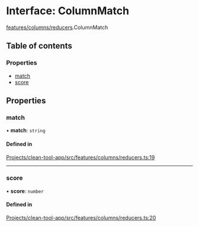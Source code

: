 # Interface: ColumnMatch

[features/columns/reducers](../wiki/features.columns.reducers).ColumnMatch

## Table of contents

### Properties

- [match](../wiki/features.columns.reducers.ColumnMatch#match)
- [score](../wiki/features.columns.reducers.ColumnMatch#score)

## Properties

### match

• **match**: `string`

#### Defined in

[Projects/clean-tool-app/src/features/columns/reducers.ts:19](https://github.com/yuckyh/clean-tool-app/blob/e8c585b/src/features/columns/reducers.ts#L19)

___

### score

• **score**: `number`

#### Defined in

[Projects/clean-tool-app/src/features/columns/reducers.ts:20](https://github.com/yuckyh/clean-tool-app/blob/e8c585b/src/features/columns/reducers.ts#L20)
